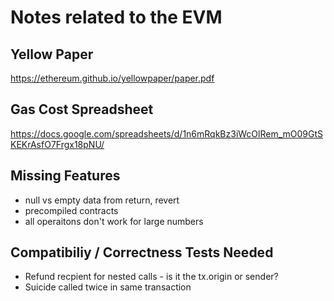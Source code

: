 # Notes related to the EVM

## Yellow Paper
https://ethereum.github.io/yellowpaper/paper.pdf

## Gas Cost Spreadsheet
https://docs.google.com/spreadsheets/d/1n6mRqkBz3iWcOlRem_mO09GtSKEKrAsfO7Frgx18pNU/

## Missing Features

* null vs empty data from return, revert
* precompiled contracts
* all operaitons don't work for large numbers


## Compatibiliy / Correctness Tests Needed

* Refund recpient for nested calls - is it the tx.origin or sender?
* Suicide called twice in same transaction 